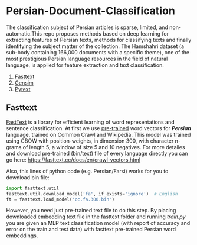 # Persian-Document-Classification
The classification subject of Persian articles is sparse, limited, and non-automatic.This repo proposes methods based on deep learning for extracting features of Persian texts, methods for classifying texts and finally identifying the subject matter of the collection. The Hamshahri dataset (a sub-body containing 166,000 documents with a specific theme), one of the most prestigious Persian language resources in the field of natural language, is applied for feature extraction and text classification.

1. [Fasttext](test_dir)
2. [Gensim](test_dir)
3. [Pytext](test_dir)

## Fasttext
[FastText](https://github.com/facebookresearch/fastText/) is a library for efficient learning of word representations and sentence classification.
At first we use [pre-trained](https://fasttext.cc/docs/en/crawl-vectors.html) word vectors for ***Persian*** language, trained on Common Crawl and Wikipedia. This model was trained using CBOW with position-weights, in dimension 300, with character n-grams of length 5, a window of size 5 and 10 negatives.
For more detailes and download pre-trained (bin/text) file of every language directly you can go here: https://fasttext.cc/docs/en/crawl-vectors.html

Also, this lines of python code (e.g. Persian/Farsi) works for you to download bin file:

```python
import fasttext.util
fasttext.util.download_model('fa', if_exists='ignore')  # English
ft = fasttext.load_model('cc.fa.300.bin')
```

However, you need just pre-trained text file to do this step.
By placing downloaded embedding text file in the fasttext folder and running _train.py_ you are given an MLP text classification model (with report of accuracy and error on the train and test data) with fasttext pre-trained Persian word embeddings.









